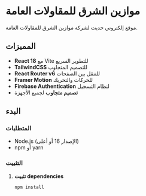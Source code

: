 # موازين الشرق للمقاولات العامة

موقع إلكتروني حديث لشركة موازين الشرق للمقاولات العامة.

## المميزات

- **React 18** مع Vite للتطوير السريع
- **TailwindCSS** للتصميم المتجاوب
- **React Router v6** للتنقل بين الصفحات
- **Framer Motion** للحركات والتحريك
- **Firebase Authentication** لنظام التسجيل
- **تصميم متجاوب** لجميع الأجهزة

## البدء

### المتطلبات

- Node.js (الإصدار 16 أو أعلى)
- npm أو yarn

### التثبيت

1. **تثبيت dependencies**
   ```bash
   npm install